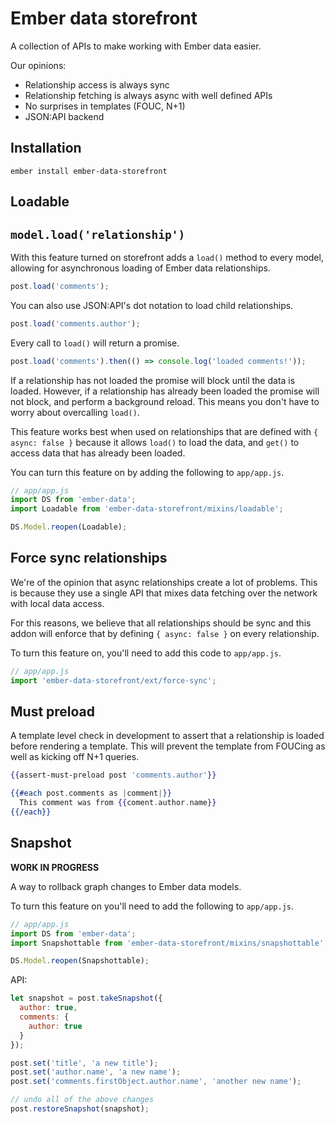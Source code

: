 # Ember data storefront

A collection of APIs to make working with Ember data easier.

Our opinions:

* Relationship access is always sync
* Relationship fetching is always async with well defined APIs
* No surprises in templates (FOUC, N+1)
* JSON:API backend

## Installation

```
ember install ember-data-storefront
```

## Loadable

## `model.load('relationship')`

With this feature turned on storefront adds a `load()` method to every model, allowing for asynchronous loading of Ember data relationships.

```js
post.load('comments');
```

You can also use JSON:API's dot notation to load child relationships.

```js
post.load('comments.author');
```

Every call to `load()` will return a promise.

```js
post.load('comments').then(() => console.log('loaded comments!'));
```

If a relationship has not loaded the promise will block until the data is loaded. However, if a relationship has already been loaded the promise will not block, and perform a background reload. This means you don't have to worry about overcalling `load()`.

This feature works best when used on relationships that are defined with `{ async: false }` because it allows `load()` to load the data, and `get()` to access data that has already been loaded.

You can turn this feature on by adding the following to `app/app.js`.

```js
// app/app.js
import DS from 'ember-data';
import Loadable from 'ember-data-storefront/mixins/loadable';

DS.Model.reopen(Loadable);
```

## Force sync relationships

We're of the opinion that async relationships create a lot of problems. This is because they use a single API that mixes data fetching over the network with local data access.

For this reasons, we believe that all relationships should be sync and this addon will enforce that by defining `{ async: false }` on every relationship.

To turn this feature on, you'll need to add this code to `app/app.js`.

```js
// app/app.js
import 'ember-data-storefront/ext/force-sync';
```

## Must preload

A template level check in development to assert that a relationship is loaded before rendering a template. This will prevent the template from FOUCing as well as kicking off N+1 queries.

```hbs
{{assert-must-preload post 'comments.author'}}

{{#each post.comments as |comment|}}
  This comment was from {{coment.author.name}}
{{/each}}
```

## Snapshot

**WORK IN PROGRESS**

A way to rollback graph changes to Ember data models.

To turn this feature on you'll need to add the following to `app/app.js`.

```js
// app/app.js
import DS from 'ember-data';
import Snapshottable from 'ember-data-storefront/mixins/snapshottable';

DS.Model.reopen(Snapshottable);
```

API:

```js
let snapshot = post.takeSnapshot({
  author: true,
  comments: {
    author: true
  }
});

post.set('title', 'a new title');
post.set('author.name', 'a new name');
post.set('comments.firstObject.author.name', 'another new name');

// undo all of the above changes
post.restoreSnapshot(snapshot);
```
